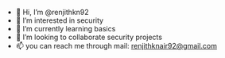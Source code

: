 - 👋 Hi, I’m @renjithkn92
- 👀 I’m interested in security
- 🌱 I’m currently learning basics
- 💞️ I’m looking to collaborate security projects
- 📫 you can reach me through mail: renjithknair92@gmail.com

<!---
renjithkn92/renjithkn92 is a ✨ special ✨ repository because its `README.md` (this file) appears on your GitHub profile.
You can click the Preview link to take a look at your changes.
--->
